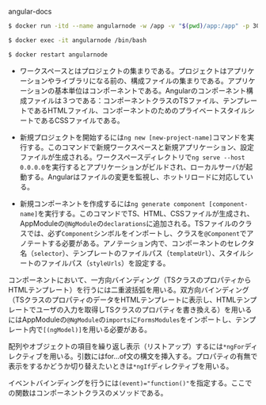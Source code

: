 angular-docs

```bash
$ docker run -itd --name angularnode -w /app -v "$(pwd)/app:/app" -p 3000:3000 node

$ docker exec -it angularnode /bin/bash

$ docker restart angularnode
```

- ワークスペースとはプロジェクトの集まりである。プロジェクトはアプリケーションやライブラリになる前の、構成ファイルの集まりである。アプリケーションの基本単位はコンポーネントである。Angularのコンポーネント構成ファイルは３つである：コンポーネントクラスのTSファイル、テンプレートであるHTMLファイル、コンポーネントのためのプライベートスタイルシートであるCSSファイルである。

- 新規プロジェクトを開始するには`ng new [new-project-name]`コマンドを実行する。このコマンドで新規ワークスペースと新規アプリケーション、設定ファイルが生成される。ワークスペースディレクトリで`ng serve --host 0.0.0.0`を実行するとアプリケーションがビルドされ、ローカルサーバが起動する。Angularはファイルの変更を監視し、ホットリロードに対応している。

- 新規コンポーネントを作成するには`ng generate component [component-name]`を実行する。このコマンドでTS、HTML、CSSファイルが生成され、AppModuleの`@NgModule`の`declarations`に追加される。TSファイルのクラスでは、必ず`Component`シンボルをインポートし、クラスを`@Component`でアノテートする必要がある。アノテーション内で、コンポーネントのセレクタ名（`selector`）、テンプレートのファイルパス（`templateUrl`）、スタイルシートのファイルパス（`styleUrls`）を設定する。

コンポーネントにおいて、一方向バインディング（TSクラスのプロパティからHTMLテンプレート）を行うには二重波括弧を用いる。双方向バインディング（TSクラスのプロパティのデータをHTMLテンプレートに表示し、HTMLテンプレートでユーザの入力を取得しTSクラスのプロパティを書き換える）を用いるにはAppModuleの`@NgModule`の`imports`に`FormsModules`をインポートし、テンプレート内で`[(ngModel)]`を用いる必要がある。

配列やオブジェクトの項目を繰り返し表示（リストアップ）するには`*ngFor`ディレクティブを用いる。引数にはfor...of文の構文を挿入する。プロパティの有無で表示をするかどうか切り替えたいときは`*ngIf`ディレクティブを用いる。

イベントバインディングを行うには`(event)="function()"`を指定する。ここでの関数はコンポーネントクラスのメソッドである。
